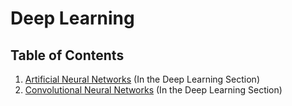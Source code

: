 # Deep Learning

## Table of Contents

1. [Artificial Neural Networks](../../Deep_Learning/1_Artificial_Neural_Networks) (In the Deep Learning Section)
2. [Convolutional Neural Networks](../../Deep_Learning/2_Convolutional_Neural_Networks) (In the Deep Learning Section)